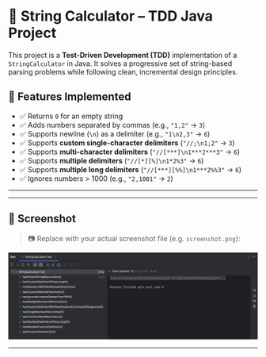 # 🧮 String Calculator – TDD Java Project

This project is a **Test-Driven Development (TDD)** implementation of a `StringCalculator` in Java. It solves a progressive set of string-based parsing problems while following clean, incremental design principles.


## 🚀 Features Implemented

- ✅ Returns `0` for an empty string
- ✅ Adds numbers separated by commas (e.g., `"1,2"` → `3`)
- ✅ Supports newline (`\n`) as a delimiter (e.g., `"1\n2,3"` → `6`)
- ✅ Supports **custom single-character delimiters** (`"//;\n1;2"` → `3`)
- ✅ Supports **multi-character delimiters** (`"//[***]\n1***2***3"` → `6`)
- ✅ Supports **multiple delimiters** (`"//[*][%]\n1*2%3"` → `6`)
- ✅ Supports **multiple long delimiters** (`"//[***][%%]\n1***2%%3"` → `6`)
- ✅ Ignores numbers > 1000 (e.g., `"2,1001"` → `2`)

---

---

## 📸 Screenshot

> 📷 Replace with your actual screenshot file (e.g. `screenshot.png`):
  
![String Calculator Screenshot](./Test.png)

---


